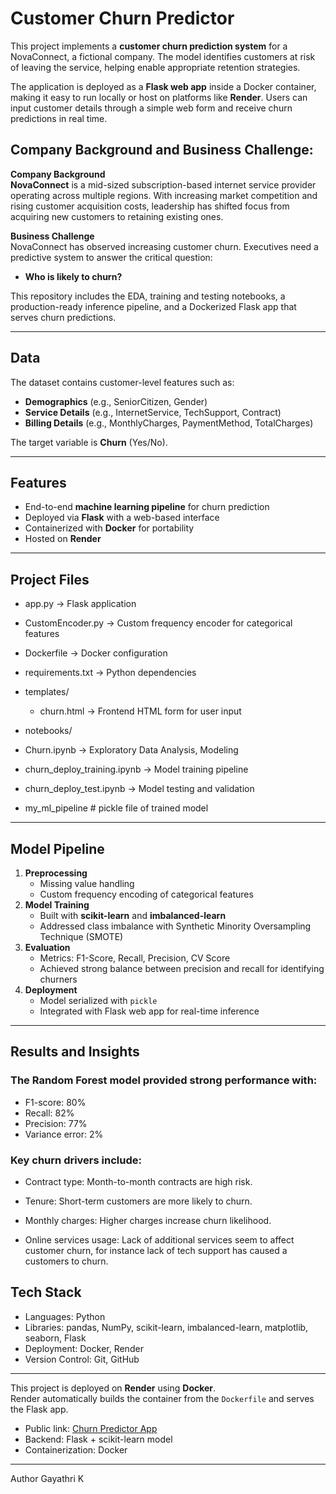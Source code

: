 # Customer Churn Predictor

This project implements a **customer churn prediction system** for a NovaConnect, a fictional company. The model identifies customers at risk of leaving the service, helping enable appropriate retention strategies.  

The application is deployed as a **Flask web app** inside a Docker container, making it easy to run locally or host on platforms like **Render**. Users can input customer details through a simple web form and receive churn predictions in real time.

## Company Background and Business Challenge:

**Company Background**  
**NovaConnect** is a mid-sized subscription-based internet service provider operating across multiple regions. With increasing market competition and rising customer acquisition costs, leadership has shifted focus from acquiring new customers to retaining existing ones.

**Business Challenge**  
NovaConnect has observed increasing customer churn. Executives need a predictive system to answer the critical question:

- **Who is likely to churn?**

This repository includes the EDA, training and testing notebooks, a production-ready inference pipeline, and a Dockerized Flask app that serves churn predictions.

---

## Data
The dataset contains customer-level features such as:
- **Demographics** (e.g., SeniorCitizen, Gender)
- **Service Details** (e.g., InternetService, TechSupport, Contract)
- **Billing Details** (e.g., MonthlyCharges, PaymentMethod, TotalCharges)

The target variable is **Churn** (Yes/No).

---

## Features
- End-to-end **machine learning pipeline** for churn prediction
- Deployed via **Flask** with a web-based interface
- Containerized with **Docker** for portability
- Hosted on **Render**

---

## Project Files

- app.py -> Flask application

- CustomEncoder.py -> Custom frequency encoder for categorical features
  
- Dockerfile -> Docker configuration
  
- requirements.txt -> Python dependencies
  
- templates/
  
  - churn.html -> Frontend HTML form for user input
    
-  notebooks/
  
  - Churn.ipynb -> Exploratory Data Analysis, Modeling
    
  - churn_deploy_training.ipynb -> Model training pipeline
    
  - churn_deploy_test.ipynb -> Model testing and validation
    
- my_ml_pipeline # pickle file of trained model



---

## Model Pipeline
1. **Preprocessing**
   - Missing value handling
   - Custom frequency encoding of categorical features
2. **Model Training**
   - Built with **scikit-learn** and **imbalanced-learn**
   - Addressed class imbalance with Synthetic Minority Oversampling Technique (SMOTE)
3. **Evaluation**
   - Metrics: F1-Score, Recall, Precision, CV Score
   - Achieved strong balance between precision and recall for identifying churners
4. **Deployment**
   - Model serialized with `pickle`
   - Integrated with Flask web app for real-time inference

---


## Results and Insights

### The Random Forest model provided strong performance with:
- F1-score: 80%
- Recall: 82%
- Precision: 77%
- Variance error: 2%

### Key churn drivers include:

- Contract type: Month-to-month contracts are high risk.

- Tenure: Short-term customers are more likely to churn.

- Monthly charges: Higher charges increase churn likelihood.

- Online services usage: Lack of additional services seem to affect customer churn, for instance lack of tech support has caused a customers to churn.


## Tech Stack

- Languages: Python
- Libraries: pandas, NumPy, scikit-learn, imbalanced-learn, matplotlib, seaborn, Flask
- Deployment: Docker, Render
- Version Control: Git, GitHub

---

This project is deployed on **Render** using **Docker**.  
Render automatically builds the container from the `Dockerfile` and serves the Flask app.  

- Public link: [Churn Predictor App](https://churn-predictor-sbr0.onrender.com)
- Backend: Flask + scikit-learn model
- Containerization: Docker

---
Author
Gayathri K

